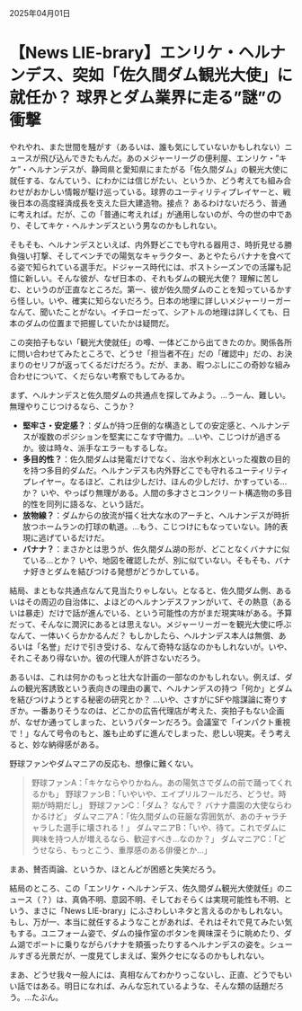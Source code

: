 2025年04月01日

# 【News LIE-brary】エンリケ・ヘルナンデス、突如「佐久間ダム観光大使」に就任か？ 球界とダム業界に走る”謎”の衝撃

やれやれ、また世間を騒がす（あるいは、誰も気にしていないかもしれない）ニュースが飛び込んできたもんだ。あのメジャーリーグの便利屋、エンリケ・”キケ”・ヘルナンデスが、静岡県と愛知県にまたがる「佐久間ダム」の観光大使に就任する、なんていう、にわかには信じがたい、というか、どう考えても組み合わせがおかしい情報が駆け巡っている。球界のユーティリティプレイヤーと、戦後日本の高度経済成長を支えた巨大建造物。接点？ あるわけないだろう、普通に考えれば。だが、この「普通に考えれば」が通用しないのが、今の世の中であり、そしてキケ・ヘルナンデスという男なのかもしれない。

そもそも、ヘルナンデスといえば、内外野どこでも守れる器用さ、時折見せる勝負強い打撃、そしてベンチでの陽気なキャラクター、あとやたらバナナを食べてる姿で知られている選手だ。ドジャース時代には、ポストシーズンでの活躍も記憶に新しい。そんな彼が、なぜ日本の、それもダムの観光大使？ 理解に苦しむ、というのが正直なところだ。第一、彼が佐久間ダムのことを知っているかすら怪しい。いや、確実に知らないだろう。日本の地理に詳しいメジャーリーガーなんて、聞いたことがない。イチローだって、シアトルの地理は詳しくても、日本のダムの位置まで把握していたかは疑問だ。

この突拍子もない「観光大使就任」の噂、一体どこから出てきたのか。関係各所に問い合わせてみたところで、どうせ「担当者不在」だの「確認中」だの、お決まりのセリフが返ってくるだけだろう。だが、まあ、暇つぶしにこの奇妙な組み合わせについて、くだらない考察でもしてみるか。

まず、ヘルナンデスと佐久間ダムの共通点を探してみよう。…うーん、難しい。無理やりこじつけるなら、こうか？

*   **堅牢さ・安定感？**：ダムが持つ圧倒的な構造としての安定感と、ヘルナンデスが複数のポジションを堅実にこなす守備力。…いや、こじつけが過ぎるか。彼は時々、派手なエラーもするしな。
*   **多目的性？**：佐久間ダムは発電だけでなく、治水や利水といった複数の目的を持つ多目的ダムだ。ヘルナンデスも内外野どこでも守れるユーティリティプレイヤー。なるほど、これは少しだけ、ほんの少しだけ、かすっている…か？ いや、やっぱり無理がある。人間の多才さとコンクリート構造物の多目的性を同列に語るな、という話だ。
*   **放物線？**：ダムからの放流が描く壮大な水のアーチと、ヘルナンデスが時折放つホームランの打球の軌道。…もう、こじつけにもなっていない。詩的表現に逃げているだけだ。
*   **バナナ？**：まさかとは思うが、佐久間ダム湖の形が、どことなくバナナに似ている…とか？ いや、地図を確認したが、別に似ていない。そもそも、バナナ好きとダムを結びつける発想がどうかしている。

結局、まともな共通点なんて見当たりゃしない。となると、佐久間ダム側、あるいはその周辺の自治体に、よほどのヘルナンデスファンがいて、その熱意（あるいは暴走）だけで話が進んでいる、という可能性の方がまだ現実味がある。予算だって、そんなに潤沢にあるとは思えない。メジャーリーガーを観光大使に呼ぶなんて、一体いくらかかるんだ？ もしかしたら、ヘルナンデス本人は無償、あるいは「名誉」だけで引き受ける、なんて奇特な話なのかもしれないが。いや、それこそあり得ないか。彼の代理人が許さないだろう。

あるいは、これは何かのもっと壮大な計画の一部なのかもしれない。例えば、ダムの観光客誘致という表向きの理由の裏で、ヘルナンデスの持つ「何か」とダムを結びつけようとする秘密の研究とか？ …いや、さすがにSFや陰謀論に寄りすぎか。一番ありそうなのは、どこかの広告代理店が考えた、突拍子もない企画が、なぜか通ってしまった、というパターンだろう。会議室で「インパクト重視で！」なんて号令のもと、誰も止めずに進んでしまった、悲しい現実。そう考えると、妙な納得感がある。

野球ファンやダムマニアの反応も、想像に難くない。

> 野球ファンA：「キケならやりかねん。あの陽気さでダムの前で踊ってくれるかも」
> 野球ファンB：「いやいや、エイプリルフールだろ、どうせ。時期が時期だし」
> 野球ファンC：「ダム？ なんで？ バナナ農園の大使ならわかるけど」
> ダムマニアA：「佐久間ダムの荘厳な雰囲気が、あのチャラチャラした選手に壊される！」
> ダムマニアB：「いや、待て。これでダムに興味を持つ人が増えるなら、歓迎すべき…なのか？」
> ダムマニアC：「どうせなら、もっとこう、重厚感のある俳優とか…」

まあ、賛否両論、というか、ほとんどが困惑と失笑だろう。

結局のところ、この「エンリケ・ヘルナンデス、佐久間ダム観光大使就任」のニュース（？）は、真偽不明、意図不明、そしておそらくは実現可能性も不明、という、まさに「News LIE-brary」にふさわしいネタと言えるのかもしれない。もし、万が一、本当に就任するようなことがあれば、それはそれで見てみたい気もする。ユニフォーム姿で、ダムの操作室のボタンを興味深そうに眺めたり、ダム湖でボートに乗りながらバナナを頬張ったりするヘルナンデスの姿を。シュールすぎる光景だが、一度見てしまえば、案外クセになるのかもしれない。

まあ、どうせ我々一般人には、真相なんてわかりっこないし、正直、どうでもいい話ではある。明日になれば、みんな忘れているような、そんな類の話題だろう。…たぶん。